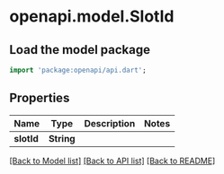# openapi.model.SlotId

## Load the model package
```dart
import 'package:openapi/api.dart';
```

## Properties
Name | Type | Description | Notes
------------ | ------------- | ------------- | -------------
**slotId** | **String** |  | 

[[Back to Model list]](../README.md#documentation-for-models) [[Back to API list]](../README.md#documentation-for-api-endpoints) [[Back to README]](../README.md)


